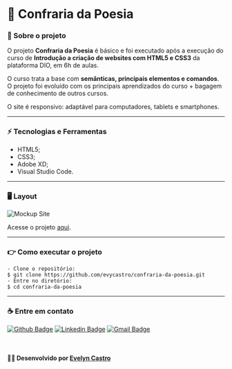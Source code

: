 # :rose: Confraria da Poesia


### :bookmark_tabs: Sobre o projeto ###

O projeto **Confraria da Poesia** é básico e foi executado após a execução do curso de **Introdução a criação de websites com HTML5 e CSS3** da plataforma DIO, em 6h de aulas.

O curso trata a base com **semânticas, principais elementos e comandos**.
O projeto foi evoluído com os principais aprendizados do curso + bagagem de conhecimento de outros cursos.

O site é responsivo: adaptável para computadores, tablets e smartphones.

---

 ### :zap: Tecnologias e Ferramentas ###

- HTML5;
- CSS3;
- Adobe XD;
- Visual Studio Code.

---

 ### 🖥️ Layout ###


![Mockup Site](https://github.com/evycastro/confraria-da-poesia/blob/main/img/mockup.png)


Acesse o projeto [aqui](https://evycastro.github.io/confraria-da-poesia/).

---

### 👉 Como executar o projeto ###

``` 
- Clone o repositório:
$ git clone https://github.com/evycastro/confraria-da-poesia.git
- Entre no diretório:
$ cd confraria-da-poesia
```

---

### ☕ Entre em contato

[![Github Badge](https://img.shields.io/badge/-Github-000?style=flat-square&logo=Github&logoColor=white&link=https://github.com/evycastro)](https://github.com/evycastro)
   [![Linkedin Badge](https://img.shields.io/badge/-LinkedIn-blue?style=flat-square&logo=Linkedin&logoColor=white&link=https://www.linkedin.com/in/evelyn-ferreira-25b710218//)](https://www.linkedin.com/in/evelyn-ferreira-25b710218//)
   [![Gmail Badge](https://img.shields.io/badge/Gmail-D14836?style=square&logo=gmail&logoColor=white&link=mailto:evycastro8@gmail.com)](mailto:evycastro8@gmail.com)




&nbsp;

#### 👩‍💻 **Desenvolvido por [Evelyn Castro](https://github.com/evycastro)** ####


